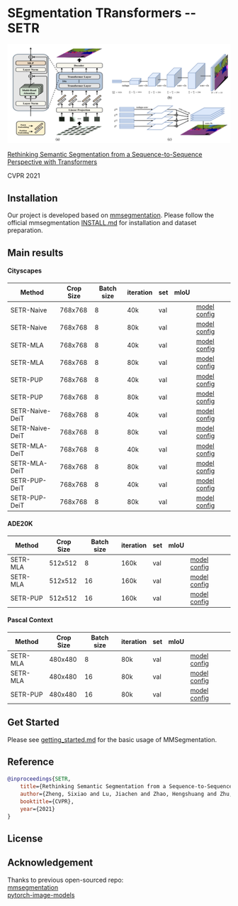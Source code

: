# SEgmentation TRansformers -- SETR

![image](fig/image.png)

[Rethinking Semantic Segmentation from a Sequence-to-Sequence Perspective with Transformers](https://arxiv.org/abs/2012.15840)

CVPR 2021


## Installation

Our project is developed based on [mmsegmentation](https://github.com/open-mmlab/mmsegmentation). Please follow the official mmsegmentation [INSTALL.md](docs/install.md) for installation and dataset preparation.




## Main results


#### Cityscapes

| Method     | Crop Size | Batch size | iteration | set  | mIoU  |                          | 
| ---------- | --------- | ---------- | --------- | ---- | ----- | -----------------------  |
| SETR-Naive | 768x768   | 8          | 40k       | val  |       |  [model]() [config]()     | 
| SETR-Naive | 768x768   | 8          | 80k       | val  |       |  [model]() [config]()     | 
| SETR-MLA   | 768x768   | 8          | 40k       | val  |       |  [model]() [config]()     | 
| SETR-MLA   | 768x768   | 8          | 80k       | val  |       |  [model]() [config]()     | 
| SETR-PUP   | 768x768   | 8          | 40k       | val  |       |  [model]() [config]()     |
| SETR-PUP   | 768x768   | 8          | 80k       | val  |       |  [model]() [config]()     |
| SETR-Naive-DeiT | 768x768   | 8          | 40k       | val  |       |  [model]() [config]()     | 
| SETR-Naive-DeiT | 768x768   | 8          | 80k       | val  |       |  [model]() [config]()     | 
| SETR-MLA-DeiT   | 768x768   | 8          | 40k       | val  |       |  [model]() [config]()     | 
| SETR-MLA-DeiT   | 768x768   | 8          | 80k       | val  |       |  [model]() [config]()     | 
| SETR-PUP-DeiT   | 768x768   | 8          | 40k       | val  |       |  [model]() [config]()     |
| SETR-PUP-DeiT   | 768x768   | 8          | 80k       | val  |       |  [model]() [config]()     |

#### ADE20K

| Method   | Crop Size | Batch size | iteration | set  | mIoU  |                           | 
| -------- | --------- | ---------- | --------- | ---- | ----- | -----------------------   |
| SETR-MLA | 512x512   | 8          | 160k      | val  |       |   [model]() [config]()     | 
| SETR-MLA | 512x512   | 16         | 160k      | val  |       |   [model]() [config]()     | 
| SETR-PUP | 512x512   | 16         | 160k      | val  |       |   [model]() [config]()     | 

#### Pascal Context

| Method   | Crop Size | Batch size | iteration | set  | mIoU  |                           | 
| -------- | --------- | ---------- | --------- | ---- | ----- | -----------------------   |
| SETR-MLA | 480x480   | 8          | 80k       | val  |       |   [model]() [config]()     | 
| SETR-MLA | 480x480   | 16         | 80k       | val  |       |   [model]() [config]()     | 
| SETR-PUP | 480x480   | 16         | 80k       | val  |       |   [model]() [config]()     | 





## Get Started

Please see [getting_started.md](docs/getting_started.md) for the basic usage of MMSegmentation.



## Reference 

```bibtex
@inproceedings{SETR,
    title={Rethinking Semantic Segmentation from a Sequence-to-Sequence Perspective with Transformers}, 
    author={Zheng, Sixiao and Lu, Jiachen and Zhao, Hengshuang and Zhu, Xiatian and Luo, Zekun and Wang, Yabiao and Fu, Yanwei and Feng, Jianfeng and Xiang, Tao and Torr, Philip H.S. and Zhang, Li},
    booktitle={CVPR},
    year={2021}
}
```

## License


## Acknowledgement

Thanks to previous open-sourced repo:  
[mmsegmentation](https://github.com/open-mmlab/mmsegmentation)     
[pytorch-image-models](https://github.com/rwightman/pytorch-image-models)  

